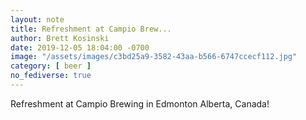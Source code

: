```yaml
---
layout: note
title: Refreshment at Campio Brew...
author: Brett Kosinski
date: 2019-12-05 18:04:00 -0700
image: "/assets/images/c3bd25a9-3582-43aa-b566-6747ccecf112.jpg"
category: [ beer ]
no_fediverse: true
---
```

Refreshment at Campio Brewing in Edmonton Alberta, Canada!
